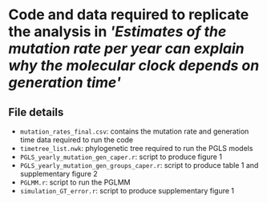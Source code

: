 # Code and data required to replicate the analysis in _'Estimates of the mutation rate per year can explain why the molecular clock depends on generation time'_

## File details
- `mutation_rates_final.csv`: contains the mutation rate and generation time data required to run the code
- `timetree_list.nwk`: phylogenetic tree required to run the PGLS models
- `PGLS_yearly_mutation_gen_caper.r`: script to produce figure 1
- `PGLS_yearly_mutation_gen_groups_caper.r`: script to produce table 1 and supplementary figure 2
- `PGLMM.r`: script to run the PGLMM 
- `simulation_GT_error.r`: script to produce supplementary figure 1

